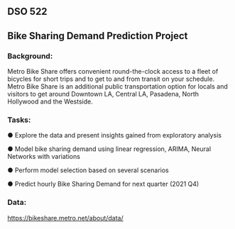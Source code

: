 ## DSO 522
## Bike Sharing Demand Prediction Project

### Background: 

Metro Bike Share offers convenient round-the-clock access to a fleet of bicycles for short trips and to get to and from transit on your schedule. Metro Bike Share is an additional public transportation option for locals and visitors to get around Downtown LA, Central LA, Pasadena, North Hollywood and the Westside. 

### Tasks:  
●	Explore the data and present insights gained from exploratory analysis

●	Model bike sharing demand using linear regression, ARIMA, Neural Networks with variations

●	Perform model selection based on several scenarios

●	Predict hourly Bike Sharing Demand for next quarter (2021 Q4)                                       

### Data: 
https://bikeshare.metro.net/about/data/ 
